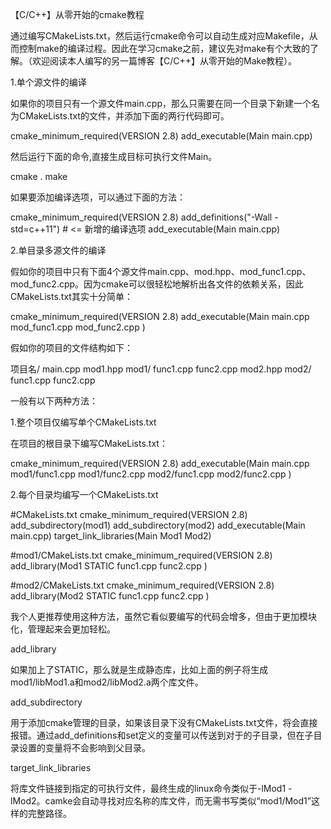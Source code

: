 【C/C++】从零开始的cmake教程

通过编写CMakeLists.txt，然后运行cmake命令可以自动生成对应Makefile，从而控制make的编译过程。因此在学习cmake之前，建议先对make有个大致的了解。（欢迎阅读本人编写的另一篇博客【C/C++】从零开始的Make教程）。

 
1.单个源文件的编译

如果你的项目只有一个源文件main.cpp，那么只需要在同一个目录下新建一个名为CMakeLists.txt的文件，并添加下面的两行代码即可。

cmake_minimum_required(VERSION 2.8)
add_executable(Main main.cpp)

然后运行下面的命令,直接生成目标可执行文件Main。

cmake .
make

如果要添加编译选项，可以通过下面的方法：

cmake_minimum_required(VERSION 2.8)
add_definitions("-Wall -std=c++11") # <= 新增的编译选项
add_executable(Main main.cpp)
 
2.单目录多源文件的编译

假如你的项目中只有下面4个源文件main.cpp、mod.hpp、mod_func1.cpp、mod_func2.cpp。因为cmake可以很轻松地解析出各文件的依赖关系，因此CMakeLists.txt其实十分简单：

cmake_minimum_required(VERSION 2.8)
add_executable(Main
  main.cpp
  mod_func1.cpp
  mod_func2.cpp
)

假如你的项目的文件结构如下：

项目名/
  main.cpp
  mod1.hpp
  mod1/
    func1.cpp
    func2.cpp
  mod2.hpp
  mod2/
    func1.cpp
    func2.cpp

一般有以下两种方法：

 
1.整个项目仅编写单个CMakeLists.txt

在项目的根目录下编写CMakeLists.txt：

cmake_minimum_required(VERSION 2.8)
add_executable(Main
  main.cpp
  mod1/func1.cpp
  mod1/func2.cpp
  mod2/func1.cpp
  mod2/func2.cpp
)

2.每个目录均编写一个CMakeLists.txt

#CMakeLists.txt
cmake_minimum_required(VERSION 2.8)
add_subdirectory(mod1) 
add_subdirectory(mod2) 
add_executable(Main main.cpp)
target_link_libraries(Main Mod1 Mod2) 


#mod1/CMakeLists.txt
cmake_minimum_required(VERSION 2.8)
add_library(Mod1 STATIC
  func1.cpp
  func2.cpp
)


#mod2/CMakeLists.txt
cmake_minimum_required(VERSION 2.8)
add_library(Mod2 STATIC
  func1.cpp
  func2.cpp
)


我个人更推荐使用这种方法，虽然它看似要编写的代码会增多，但由于更加模块化，管理起来会更加轻松。

 
add_library

如果加上了STATIC，那么就是生成静态库，比如上面的例子将生成mod1/libMod1.a和mod2/libMod2.a两个库文件。

 
add_subdirectory

用于添加cmake管理的目录，如果该目录下没有CMakeLists.txt文件，将会直接报错。通过add_definitions和set定义的变量可以传送到对于的子目录，但在子目录设置的变量将不会影响到父目录。

 
target_link_libraries

将库文件链接到指定的可执行文件，最终生成的linux命令类似于-lMod1 -lMod2。camke会自动寻找对应名称的库文件，而无需书写类似“mod1/Mod1”这样的完整路径。
